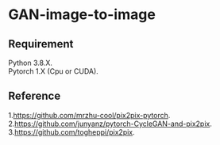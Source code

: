 # GAN-image-to-image

## Requirement

Python 3.8.X.   
Pytorch 1.X (Cpu or CUDA). 

## Reference
1.https://github.com/mrzhu-cool/pix2pix-pytorch.    
2.https://github.com/junyanz/pytorch-CycleGAN-and-pix2pix.   
3.https://github.com/togheppi/pix2pix.   
